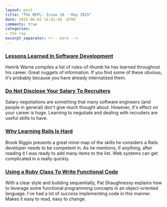 ```yaml
---
layout: post
title: "The REPL: Issue 10 - May 2015"
date: 2015-06-02 14:41:48 -0700
comments: true
categories:
- the rep
excerpt_separator: <!-- more -->
---
```


### [Lessons Learned In Software Development][1]

Henrik Warne compiles a list of rules-of-thumb he has learned throughout his career. Great nuggets of information. If you find some of these obvious, it's probably because you have already internalized them.

### [Do Not Disclose Your Salary To Recruiters][2]

Salary negotiations are something that many software engineers (and people in general) don't give much thought about. However, it's effect on your career is huge. Learning to negotiate and dealing with recruiters are useful skills to have.

### [Why Learning Rails Is Hard][3]

Brook Riggio presents a great mind-map of the skills he considers a Rails developer needs to be competent in. As he mentions, if anything, after reading it I was ready to add many items to the list. Web systems can get complicated in a really quickly.

### [Using a Ruby Class To Write Functional Code][4]

With a clear style and building sequentially, Pat Shaughnessy explains how to leverage some functional programming concepts in an object-oriented language. I've had a lot of success implementing code in this manner. Makes it easy to read, easy to change.

[1]: http://henrikwarne.com/2015/04/16/lessons-learned-in-software-development/
[2]: http://jacquesmattheij.com/do-not-disclose-your-salary-to-recruiters
[3]: https://www.codefellows.org/blog/this-is-why-learning-rails-is-hard
[4]: https://blog.codeship.com/ruby-class-to-write-functional-code/
